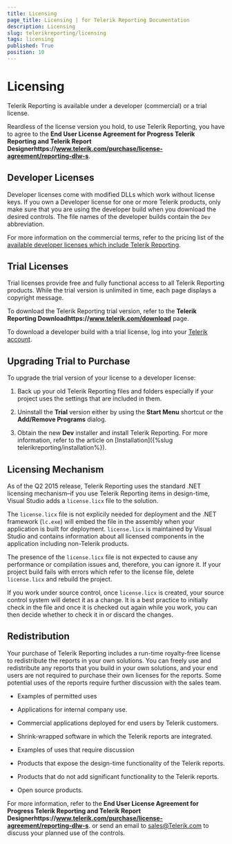 ```yaml
---
title: Licensing
page_title: Licensing | for Telerik Reporting Documentation
description: Licensing
slug: telerikreporting/licensing
tags: licensing
published: True
position: 10
---
```


# Licensing



Telerik Reporting is available under a developer (commercial) or a trial license.
      

Reardless of the license version you hold, to use Telerik Reporting, you have to agree to the
        __End User License Agreement for Progress Telerik Reporting and Telerik Report Designerhttps://www.telerik.com/purchase/license-agreement/reporting-dlw-s__.
      

## Developer Licenses

Developer licenses come with modified DLLs which work without
          license keys. If you own a Developer license for one or more
          Telerik products, only make sure that you are using the
          developer build when you download the desired controls.
          The file names of the developer builds contain the
          `Dev` abbreviation.
        

For more information on the commercial terms, refer to the pricing list of the
          [available developer licenses which include Telerik Reporting](https://www.telerik.com/purchase/individual/reporting.aspx).
        

## Trial Licenses

Trial licenses provide free and fully functional access to all Telerik Reporting products.
          While the trial version is unlimited in time, each page displays a copyright message.
        

To download the Telerik Reporting trial version, refer to the
          __Telerik Reporting Downloadhttps://www.telerik.com/download__ page.
        

To download a developer build with a trial license, log into your
          [Telerik account](http://www.telerik.com/clientnet/).
        

## Upgrading Trial to Purchase

To upgrade the trial version of your license to a developer license:
        

1. Back up your old Telerik Reporting files and folders especially
              if your project uses the settings that are included in them.
            

1. Uninstall the __Trial__ version either by using the
              __Start Menu__ shortcut or the __Add/Remove Programs__ dialog.
            

1. Obtain the new __Dev__ installer and install
              Telerik Reporting. For more information, refer to the article on
              [Installation]({%slug telerikreporting/installation%}).
            

## Licensing Mechanism

As of the Q2 2015 release, Telerik Reporting uses the standard .NET licensing mechanism–if you use Telerik Reporting items in
          design-time, Visual Studio adds a `license.licx` file to the solution.
        

The `license.licx` file is not explicily needed for deployment and the .NET framework
          (`lc.exe`) will embed the file in the assembly when your application is built for deployment.
          `license.licx` is maintained by Visual Studio and contains information about all licensed
          components in the application including non-Telerik products.
        

The presence of the `license.licx` file is not expected to cause any performance or compilation
          issues and, therefore, you can ignore it. If your project build fails with errors which refer to the license file,
          delete `license.licx` and rebuild the project.
        

If you work under source control, once `license.licx` is created, your source control system will
          detect it as a change. It is a best practice to initially check in the file and once it is checked out again while you work,
          you can then decide whether to check it in or discard the changes.
        

## Redistribution

Your purchase of Telerik Reporting includes a run-time royalty-free license to redistribute the reports in your own solutions.
          You can freely use and redistribute any reports that you build in your own solutions, and your end users are not required to
          purchase their own licenses for the reports. Some potential uses of the reports require further discussion with the sales team.
        

* Examples of permitted uses
            

* Applications for internal company use.
                

* Commercial applications deployed for end users by Telerik customers.
                

* Shrink-wrapped software in which the Telerik reports are integrated.
                

* Examples of uses that require discussion
            

* Products that expose the design-time functionality of the Telerik reports.
                

* Products that do not add significant functionality to the Telerik reports.
                

* Open source products.
                

For more information, refer to the
          __End User License Agreement for Progress Telerik Reporting and Telerik Report Designerhttps://www.telerik.com/purchase/license-agreement/reporting-dlw-s__.
          or send an email to
          [sales@Telerik.com](mailto:sales@Telerik.com)
          to discuss your planned use of the controls.
        
